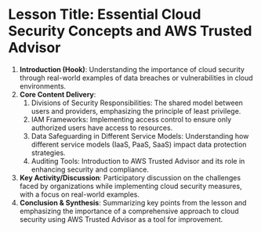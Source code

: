  # Lesson Title: Essential Cloud Security Concepts and AWS Trusted Advisor

1. **Introduction (Hook)**: Understanding the importance of cloud security through real-world examples of data breaches or vulnerabilities in cloud environments.
2. **Core Content Delivery**: 
   1. Divisions of Security Responsibilities: The shared model between users and providers, emphasizing the principle of least privilege.
   2. IAM Frameworks: Implementing access control to ensure only authorized users have access to resources.
   3. Data Safeguarding in Different Service Models: Understanding how different service models (IaaS, PaaS, SaaS) impact data protection strategies.
   4. Auditing Tools: Introduction to AWS Trusted Advisor and its role in enhancing security and compliance.
3. **Key Activity/Discussion**: Participatory discussion on the challenges faced by organizations while implementing cloud security measures, with a focus on real-world examples.
4. **Conclusion & Synthesis**: Summarizing key points from the lesson and emphasizing the importance of a comprehensive approach to cloud security using AWS Trusted Advisor as a tool for improvement.
